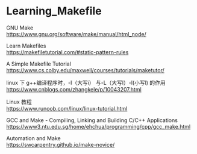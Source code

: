 # Learning_Makefile
GNU Make<br>
https://www.gnu.org/software/make/manual/html_node/

Learn Makefiles<br>
https://makefiletutorial.com/#static-pattern-rules

A Simple Makefile Tutorial<br>
https://www.cs.colby.edu/maxwell/courses/tutorials/maketutor/

linux 下 g++编译程序时，-I（大写i） 与-L（大写l）-l(小写l) 的作用<br>
https://www.cnblogs.com/zhangkele/p/10043207.html

Linux 教程<br>
https://www.runoob.com/linux/linux-tutorial.html

GCC and Make - Compiling, Linking and Building C/C++ Applications<br>
https://www3.ntu.edu.sg/home/ehchua/programming/cpp/gcc_make.html

Automation and Make<br>
https://swcarpentry.github.io/make-novice/
